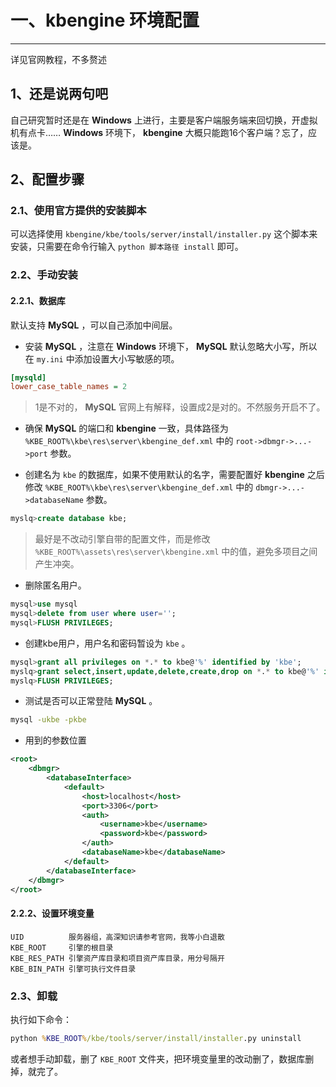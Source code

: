 # 一、kbengine 环境配置
***

详见官网教程，不多赘述

## 1、还是说两句吧
自己研究暂时还是在 **Windows** 上进行，主要是客户端服务端来回切换，开虚拟机有点卡……
**Windows** 环境下， **kbengine** 大概只能跑16个客户端？忘了，应该是。

## 2、配置步骤

### 2.1、使用官方提供的安装脚本
可以选择使用 `kbengine/kbe/tools/server/install/installer.py` 这个脚本来安装，只需要在命令行输入 `python 脚本路径 install` 即可。

### 2.2、手动安装

#### 2.2.1、数据库
默认支持 **MySQL** ，可以自己添加中间层。
* 安装 **MySQL** ，注意在 **Windows** 环境下， **MySQL** 默认忽略大小写，所以在 `my.ini` 中添加设置大小写敏感的项。
```ini
[mysqld]
lower_case_table_names = 2
```
> 1是不对的， **MySQL** 官网上有解释，设置成2是对的。不然服务开启不了。

* 确保 **MySQL** 的端口和 **kbengine** 一致，具体路径为 `%KBE_ROOT%\kbe\res\server\kbengine_def.xml` 中的 `root->dbmgr->...->port` 参数。

* 创建名为 `kbe` 的数据库，如果不使用默认的名字，需要配置好 **kbengine** 之后修改 `%KBE_ROOT%\kbe\res\server\kbengine_def.xml` 中的 `dbmgr->...->databaseName` 参数。
```sql
myslq>create database kbe;
```
> 最好是不改动引擎自带的配置文件，而是修改 `%KBE_ROOT%\assets\res\server\kbengine.xml` 中的值，避免多项目之间产生冲突。

* 删除匿名用户。
```sql
mysql>use mysql
mysql>delete from user where user='';
mysql>FLUSH PRIVILEGES;
```

* 创建kbe用户，用户名和密码暂设为 `kbe` 。
```sql
mysql>grant all privileges on *.* to kbe@'%' identified by 'kbe';
myslq>grant select,insert,update,delete,create,drop on *.* to kbe@'%' identified by 'kbe';
myslq>FLUSH PRIVILEGES;
```

* 测试是否可以正常登陆 **MySQL** 。
```cmd
mysql -ukbe -pkbe
```

* 用到的参数位置
```xml
<root>
    <dbmgr>
        <databaseInterface>
            <default>
                <host>localhost</host>
                <port>3306</port>
                <auth>
                    <username>kbe</username>
                    <password>kbe</password>
                </auth>
                <databaseName>kbe</databaseName>
            </default>
        </databaseInterface>
    </dbmgr>
</root>
```

#### 2.2.2、设置环境变量
```
UID          服务器组，高深知识请参考官网，我等小白退散
KBE_ROOT     引擎的根目录
KBE_RES_PATH 引擎资产库目录和项目资产库目录，用分号隔开
KBE_BIN_PATH 引擎可执行文件目录
```

### 2.3、卸载
执行如下命令：
```cmd
python %KBE_ROOT%/kbe/tools/server/install/installer.py uninstall
```
或者想手动卸载，删了 `KBE_ROOT` 文件夹，把环境变量里的改动删了，数据库删掉，就完了。
